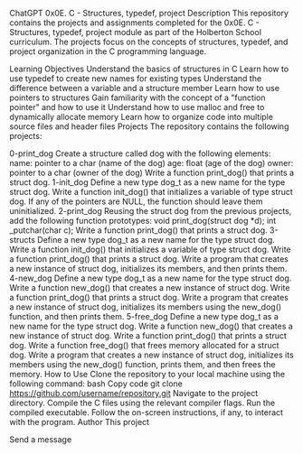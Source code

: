 

ChatGPT
0x0E. C - Structures, typedef, project
Description
This repository contains the projects and assignments completed for the 0x0E. C - Structures, typedef, project module as part of the Holberton School curriculum. The projects focus on the concepts of structures, typedef, and project organization in the C programming language.

Learning Objectives
Understand the basics of structures in C
Learn how to use typedef to create new names for existing types
Understand the difference between a variable and a structure member
Learn how to use pointers to structures
Gain familiarity with the concept of a "function pointer" and how to use it
Understand how to use malloc and free to dynamically allocate memory
Learn how to organize code into multiple source files and header files
Projects
The repository contains the following projects:

0-print_dog
Create a structure called dog with the following elements:
name: pointer to a char (name of the dog)
age: float (age of the dog)
owner: pointer to a char (owner of the dog)
Write a function print_dog() that prints a struct dog.
1-init_dog
Define a new type dog_t as a new name for the type struct dog.
Write a function init_dog() that initializes a variable of type struct dog.
If any of the pointers are NULL, the function should leave them uninitialized.
2-print_dog
Reusing the struct dog from the previous projects, add the following function prototypes:
void print_dog(struct dog *d);
int _putchar(char c);
Write a function print_dog() that prints a struct dog.
3-structs
Define a new type dog_t as a new name for the type struct dog.
Write a function init_dog() that initializes a variable of type struct dog.
Write a function print_dog() that prints a struct dog.
Write a program that creates a new instance of struct dog, initializes its members, and then prints them.
4-new_dog
Define a new type dog_t as a new name for the type struct dog.
Write a function new_dog() that creates a new instance of struct dog.
Write a function print_dog() that prints a struct dog.
Write a program that creates a new instance of struct dog, initializes its members using the new_dog() function, and then prints them.
5-free_dog
Define a new type dog_t as a new name for the type struct dog.
Write a function new_dog() that creates a new instance of struct dog.
Write a function print_dog() that prints a struct dog.
Write a function free_dog() that frees memory allocated for a struct dog.
Write a program that creates a new instance of struct dog, initializes its members using the new_dog() function, prints them, and then frees the memory.
How to Use
Clone the repository to your local machine using the following command:
bash
Copy code
git clone https://github.com/username/repository.git
Navigate to the project directory.
Compile the C files using the relevant compiler flags.
Run the compiled executable.
Follow the on-screen instructions, if any, to interact with the program.
Author
This project





Send a message




